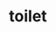 ---
layout: smileys&emotion
title: toilet
emoji: toilet
permalink: 🚽.html
image: assets/img/3moji/toilet.png
---